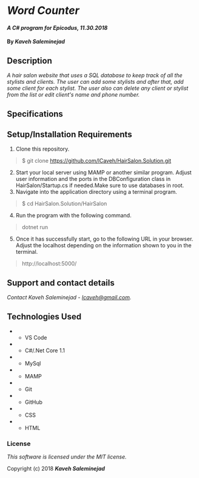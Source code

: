 # _Word Counter_

#### _A C# program for Epicodus, 11.30.2018_

#### By _**Kaveh Saleminejad**_

## Description
_A hair salon website that uses a SQL database to keep track of all the stylists and clients. The user can add some stylists and after that, add some client for each stylist. The user also can delete any client or stylist from the list or edit client's name and phone number._


## Specifications



## Setup/Installation Requirements

1. Clone this repository.
  > $ git clone https://github.com/lCaveh/HairSalon.Solution.git

  2. Start your local server using MAMP or another similar program. Adjust user information and the ports in the DBConfiguration class in HairSalon/Startup.cs if needed.Make sure to use databases in root.
  3. Navigate into the application directory using a terminal program.
  > $ cd HairSalon.Solution/HairSalon
  4. Run the program with the following command.
  > dotnet run
  5. Once it has successfully start, go to the following URL in your browser. Adjust the localhost depending on the information shown to you in the terminal.
  > http://localhost:5000/

## Support and contact details

_Contact Kaveh Saleminejad - lcaveh@gmail.com._

## Technologies Used

* - VS Code
* - C#/.Net Core 1.1
* - MySql
* - MAMP
* - Git
* - GitHub
* - CSS
* - HTML


### License

*This software is licensed under the MIT license.*

Copyright (c) 2018 **_Kaveh Saleminejad_**
